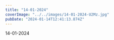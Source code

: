 ```yaml
---
title: "14-01-2024"
coverImage: "../../images/14-01-2024-U2Mz.jpg"
pubDate: "2024-01-14T12:41:13.874Z"
---
```


14-01-2024
